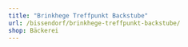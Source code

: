 ```yaml
---
title: "Brinkhege Treffpunkt Backstube"
url: /bissendorf/brinkhege-treffpunkt-backstube/
shop: Bäckerei
---
```

